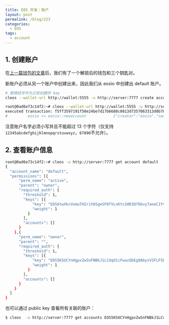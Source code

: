 ```yaml
---
title: EOS 开发：账户
layout: post
permalink: /blog/223
categories:
  - EOS
tags:
  - account
---
```


## 1. 创建账户

在[上一篇钱包的文章](https://livc.io/blog/222)后，我们有了一个解锁后的钱包和三个钥匙对。

新账户必须从另一个账户中创建出来，因此我们从 eosio 中创建出 default 账户。

```bash
# 替换括号中为之前创建的 key
cleos --wallet-url http://wallet:5555 -u http://server:7777 create account eosio default {Default owner Public Key} {Default active Public Key}

root@0ad6e73c14f2:~# cleos --wallet-url http://wallet:5555 -u http://server:7777 create account eosio default EOS5KSUCYnHgpxZwSnFNBkJ1LCdqU1iFwazQbEgQAbysV2FLFSBDB EOS6twXkcVomuTH2rih8SgeSPATVLnKts1HR3Q76bvy7aoeC1Yv6L
executed transaction: f5ff3597191f50e24be7d17b6688c0813d7357063313d0b78d7f354e7dcc1607  352 bytes  102400 cycles
#         eosio <= eosio::newaccount            {"creator":"eosio","name":"default","owner":{"threshold":1,"keys":[{"key":"EOS5KSUCYnHgpxZwSnFNBkJ1L...
```

注意账户名字必须小写并且不能超过 13 个字符（仅支持 `12345abcdefghijklmnopqrstuvwxyz`，`67890`不允许）。

## 2. 查看账户信息

```bash
root@0ad6e73c14f2:~# cleos -u http://server:7777 get account default
{
  "account_name": "default",
  "permissions": [{
      "perm_name": "active",
      "parent": "owner",
      "required_auth": {
        "threshold": 1,
        "keys": [{
            "key": "EOS6twXkcVomuTH2rih8SgeSPATVLnKts1HR3Q76bvy7aoeC1Yv6L",
            "weight": 1
          }
        ],
        "accounts": []
      }
    },{
      "perm_name": "owner",
      "parent": "",
      "required_auth": {
        "threshold": 1,
        "keys": [{
            "key": "EOS5KSUCYnHgpxZwSnFNBkJ1LCdqU1iFwazQbEgQAbysV2FLFSBDB",
            "weight": 1
          }
        ],
        "accounts": []
      }
    }
  ]
}
```

也可以通过 public key 查看所有关联的账户：

```bash
$ cleos  -u http://server:7777 get accounts EOS5KSUCYnHgpxZwSnFNBkJ1LCdqU1iFwazQbEgQAbysV2FLFSBDB
```

